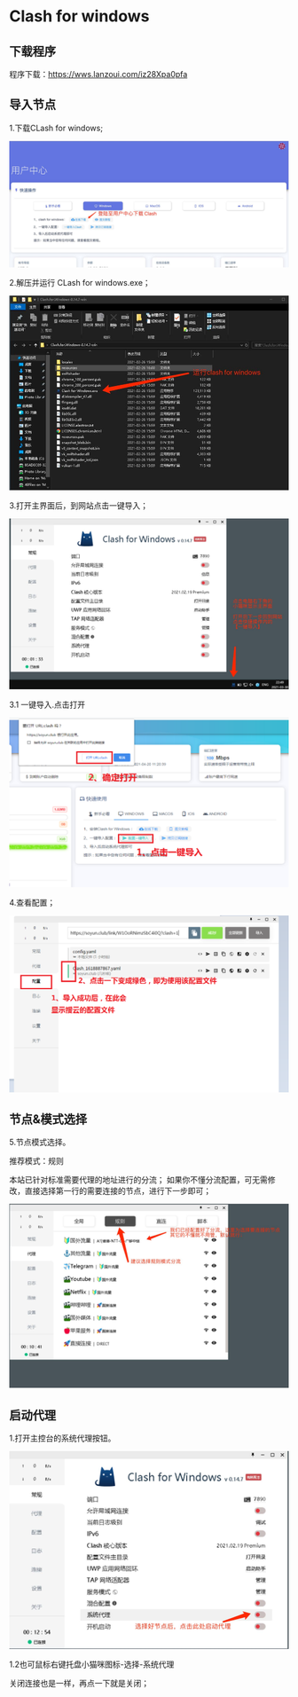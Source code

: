 # Clash for windows

## 下载程序

程序下载：https://wws.lanzoui.com/iz28Xpa0pfa

## 导入节点

1.下载CLash for windows;

![](../static/images/Clashw/1.jpg)


2.解压并运行 CLash for windows.exe；

![](../static/images/Clashw/2.jpg)


3.打开主界面后，到网站点击一键导入；

![](../static/images/Clashw/3.jpg)

3.1 一键导入.点击打开

![](../static/images/Clashw/4.jpg)

4.查看配置；

![](../static/images/Clashw/5.jpg)

## 节点&模式选择

5.节点模式选择。

推荐模式：规则

本站已针对标准需要代理的地址进行的分流；
如果你不懂分流配置，可无需修改，直接选择第一行的需要连接的节点，进行下一步即可；

![](../static/images/Clashw/6.jpg)


## 启动代理

1.打开主控台的系统代理按钮。

![](../static/images/Clashw/7.jpg)

1.2也可鼠标右键托盘小猫咪图标-选择-系统代理

关闭连接也是一样，再点一下就是关闭；
